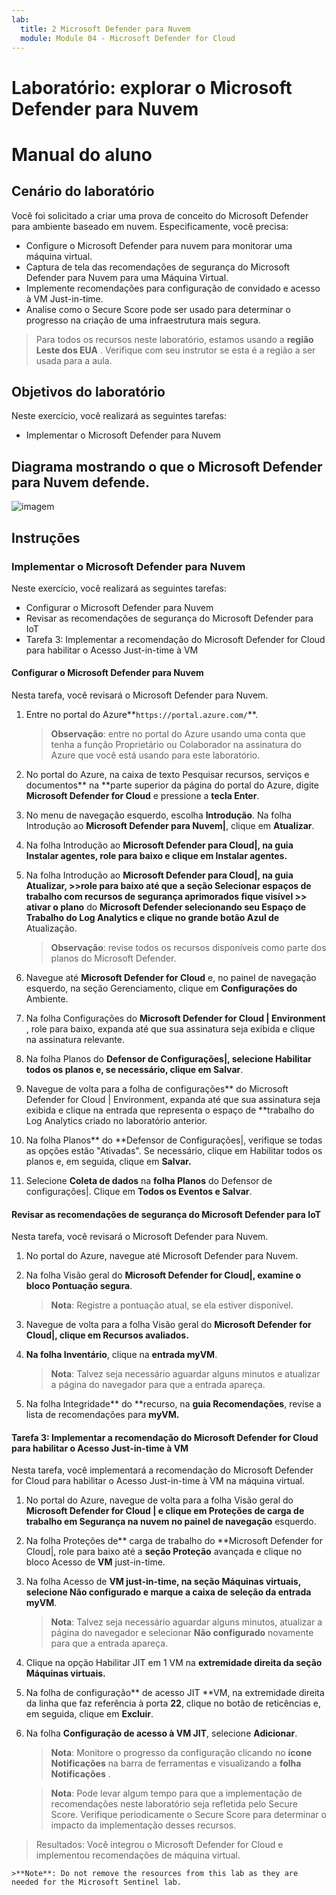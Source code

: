 ```yaml
---
lab:
  title: 2 Microsoft Defender para Nuvem
  module: Module 04 - Microsoft Defender for Cloud
---
```


# Laboratório: explorar o Microsoft Defender para Nuvem
# Manual do aluno

## Cenário do laboratório

Você foi solicitado a criar uma prova de conceito do Microsoft Defender para ambiente baseado em nuvem. Especificamente, você precisa:

- Configure o Microsoft Defender para nuvem para monitorar uma máquina virtual.
- Captura de tela das recomendações de segurança do Microsoft Defender para Nuvem para uma Máquina Virtual.
- Implemente recomendações para configuração de convidado e acesso à VM Just-in-time. 
- Analise como o Secure Score pode ser usado para determinar o progresso na criação de uma infraestrutura mais segura.

> Para todos os recursos neste laboratório, estamos usando a **região Leste dos EUA** . Verifique com seu instrutor se esta é a região a ser usada para a aula. 

## Objetivos do laboratório

Neste exercício, você realizará as seguintes tarefas:

- Implementar o Microsoft Defender para Nuvem

## Diagrama mostrando o que o Microsoft Defender para Nuvem defende.

![imagem](https://github.com/MicrosoftLearning/AZ500-AzureSecurityTechnologies/assets/91347931/c31055cc-de95-41f6-adef-f09d756a68eb)

## Instruções

### Implementar o Microsoft Defender para Nuvem

Neste exercício, você realizará as seguintes tarefas:

- Configurar o Microsoft Defender para Nuvem
- Revisar as recomendações de segurança do Microsoft Defender para IoT
- Tarefa 3: Implementar a recomendação do Microsoft Defender for Cloud para habilitar o Acesso Just-in-time à VM

#### Configurar o Microsoft Defender para Nuvem

Nesta tarefa, você revisará o Microsoft Defender para Nuvem.

1. Entre no portal do Azure**`https://portal.azure.com/`**.

    >**Observação**: entre no portal do Azure usando uma conta que tenha a função Proprietário ou Colaborador na assinatura do Azure que você está usando para este laboratório.

2. No portal do Azure, na caixa de texto Pesquisar recursos, serviços e documentos** na **parte superior da página do portal do Azure, digite **Microsoft Defender for Cloud** e pressione a **tecla Enter**.

3. No menu de navegação esquerdo, escolha **Introdução**. Na folha Introdução ao **Microsoft Defender para Nuvem\|**, clique em **Atualizar**.
     
4. Na folha Introdução ao **Microsoft Defender para Cloud\|, na guia Instalar agentes, role para baixo e clique em **Instalar agentes**.** 

5. Na folha Introdução ao **Microsoft Defender para Cloud\|, na **guia Atualizar, >>role para baixo até que a **seção Selecionar** espaços de trabalho com recursos** de segurança aprimorados fique visível >> ativar o plano** do **Microsoft Defender selecionando seu Espaço de Trabalho do Log Analytics e clique no grande botão Azul de** Atualização.  

    >**Observação**: revise todos os recursos disponíveis como parte dos planos do Microsoft Defender. 

6. Navegue até **Microsoft Defender for Cloud** e, no painel de navegação esquerdo, na seção Gerenciamento, clique em **Configurações do** Ambiente.

7. Na folha Configurações do **Microsoft Defender for Cloud \| Environment** , role para baixo, expanda até que sua assinatura seja exibida e clique na assinatura relevante. 

8. Na folha Planos do **Defensor de Configurações\|, selecione **Habilitar todos os planos** e, se necessário, clique em **Salvar****.

9. Navegue de volta para a folha de configurações** do Microsoft Defender for Cloud \| Environment, expanda até que sua assinatura seja exibida e clique na entrada que representa o espaço de **trabalho do Log Analytics criado no laboratório anterior.

10. Na folha Planos** do **Defensor de Configurações\|, verifique se todas as opções estão "Ativadas". Se necessário, clique em Habilitar todos os planos e, em seguida, clique em ****Salvar**.**

11. Selecione **Coleta de dados** na **folha Planos** do Defensor de configurações\|. Clique em **Todos os Eventos e **Salvar****.

#### Revisar as recomendações de segurança do Microsoft Defender para IoT

Nesta tarefa, você revisará o Microsoft Defender para Nuvem. 

1. No portal do Azure, navegue até Microsoft Defender para Nuvem. 

2. Na folha Visão geral do **Microsoft Defender for Cloud\|, examine o **bloco Pontuação segura****.

    >**Nota**: Registre a pontuação atual, se ela estiver disponível.

3. Navegue de volta para a folha Visão geral do **Microsoft Defender for Cloud\|, clique em **Recursos avaliados**.**

4. **Na folha Inventário**, clique na **entrada myVM**.

    >**Nota**: Talvez seja necessário aguardar alguns minutos e atualizar a página do navegador para que a entrada apareça.
    
5. Na folha Integridade** do **recurso, na **guia Recomendações**, revise a lista de recomendações para **myVM.**

#### Tarefa 3: Implementar a recomendação do Microsoft Defender for Cloud para habilitar o Acesso Just-in-time à VM

Nesta tarefa, você implementará a recomendação do Microsoft Defender for Cloud para habilitar o Acesso Just-in-time à VM na máquina virtual. 

1. No portal do Azure, navegue de volta para a folha Visão geral do **Microsoft Defender for Cloud \| e clique em Proteções de carga de trabalho em ****Segurança** na nuvem no painel de** navegação** esquerdo.

2. Na folha Proteções de** carga de trabalho do **Microsoft Defender for Cloud\|, role para baixo até a **seção Proteção** avançada e clique no bloco Acesso de **VM** just-in-time.

3. Na folha Acesso de **VM just-in-time, na **seção Máquinas** virtuais, selecione **Não configurado** e marque a caixa de seleção da **entrada myVM****.

    >**Nota**: Talvez seja necessário aguardar alguns minutos, atualizar a página do navegador e selecionar **Não configurado** novamente para que a entrada apareça.

4. Clique na opção Habilitar JIT em 1 VM na **extremidade direita da **seção Máquinas virtuais**.**

5. Na folha de configuração** de acesso JIT **VM, na extremidade direita da linha que faz referência à porta **22**, clique no botão de reticências e, em seguida, clique em **Excluir**.

6. Na folha **Configuração de acesso à VM JIT**, selecione **Adicionar**.

    >**Nota**: Monitore o progresso da configuração clicando no **ícone Notificações** na barra de ferramentas e visualizando a **folha Notificações** . 

    >**Nota**: Pode levar algum tempo para que a implementação de recomendações neste laboratório seja refletida pelo Secure Score. Verifique periodicamente o Secure Score para determinar o impacto da implementação desses recursos. 

> Resultados: Você integrou o Microsoft Defender for Cloud e implementou recomendações de máquina virtual. 

    >**Note**: Do not remove the resources from this lab as they are needed for the Microsoft Sentinel lab.
